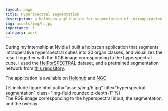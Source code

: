 ```yaml
---
layout: page
title: Hyperspectral segmentation
description: a holoscan application for segmentation of intraoperative hyperspectral cubes
img: assets/img/h.jpg
importance: 1
category: work
---
```


During my internship at Nvidia I built a holoscan application that segments intraoperative hyperspectral cubes into 20 organ classes, and visualizes the result together with the RGB image corresponding to the hyperspectral cube. I used the <a href="https://www.heiporspectral.org/">HeiPorSPECTRAL</a> dataset, and a pretrained segmentation network from <a href="https://github.com/IMSY-DKFZ/htc">this repository</a>.

 The application is available on <a href="https://github.com/nvidia-holoscan/holohub/tree/main/applications/hyperspectral_segmentation">Holohub</a> and <a href="https://catalog.ngc.nvidia.com/orgs/nvidia/teams/clara-holoscan/resources/hyperspectral_segmentation">NGC</a>.

<div class="row">
    <div class="col-sm mt-3 mt-md-0">
        {% include figure.html path="assets/img/h.jpg" title="hyperspectral segmentation" class="img-fluid rounded z-depth-1" %}
    </div>
</div>
<div class="caption">
    The RGB image corresponding to the hyperspectral input, the segmentation, and the overlay.
</div>

